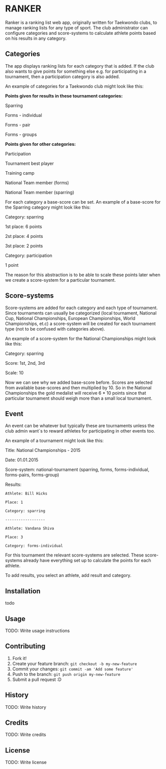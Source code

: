 # RANKER

Ranker is a ranking list web app, originally written for Taekwondo clubs, to manage ranking lists for any type of sport. The club administrator can configure categories and score-systems to calculate athlete points based on his results in any category.

## Categories
The app displays ranking lists for each category that is added. If the club also wants to give points for something else e.g. for participating in a tournament, then a participation category is also added.

An example of categories for a Taekwondo club might look like this:


**Points given for results in these tournament categories:**

Sparring

Forms - individual

Forms - pair

Forms - groups


**Points given for other categories:**

Participation

Tournament best player

Training camp

National Team member (forms)

National Team member (sparring)



For each category a base-score can be set. An example of a base-score for the Sparring category might look like this:

Category: sparring

1st place: 6 points

2st place: 4 points

3st place: 2 points


Category: participation

1 point

The reason for this abstraction is to be able to scale these points later when we create a score-system for a particular tournament.

## Score-systems
Score-systems are added for each category and each type of tournament. Since tournaments can usually be categorized (local tournament, National Cup, National Championships, European Championships, World Championships, et.c) a score-system will be created for each tournament type (not to be confused with categories above).

An example of a score-system for the National Championships might look like this:


Category: sparring

Score: 1st, 2nd, 3rd

Scale: 10 


Now we can see why we added base-score before. Scores are selected from available base-scores and then multiplied by 10. So in the National Championships the gold medalist will receive 6 * 10 points since that particular tournament should weigh more than a small local tournament.

## Event
An event can be whatever but typically these are tournaments unless the club admin want´s to reward athletes for participating in other events too.


An example of a tournament might look like this:

Title: National Championships - 2015

Date: 01.01.2015

Score-system: national-tournament (sparring, forms, forms-individual, forms-pairs, forms-group)

Results: 

    Athlete: Bill Hicks
    
    Place: 1
    
    Category: sparring
    
    ------------------
    
    Athlete: Vandana Shiva
    
    Place: 3
    
    Category: forms-individual
    

For this tournament the relevant score-systems are selected. These score-systems already have everything set up to calculate the points for each athlete.

To add results, you select an athlete, add result and category.


## Installation

todo

## Usage

TODO: Write usage instructions

## Contributing

1. Fork it!
2. Create your feature branch: `git checkout -b my-new-feature`
3. Commit your changes: `git commit -am 'Add some feature'`
4. Push to the branch: `git push origin my-new-feature`
5. Submit a pull request :D

## History

TODO: Write history

## Credits

TODO: Write credits

## License

TODO: Write license
